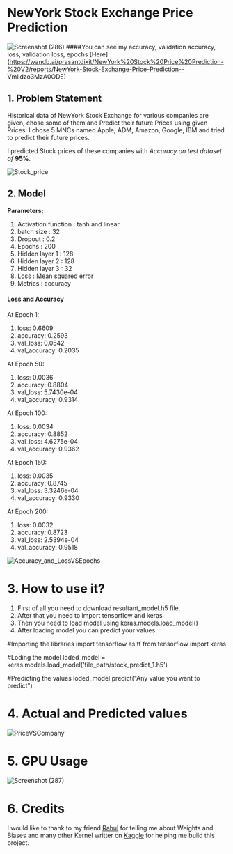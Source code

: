 # NewYork Stock Exchange Price Prediction

![Screenshot (286)](https://user-images.githubusercontent.com/54981696/119790161-53f6a180-bef1-11eb-8a7a-00bc9d698722.png)
####You can see my accuracy, validation accuracy, loss, validation loss, epochs [Here](https://wandb.ai/prasantdixit/NewYork%20Stock%20Price%20Prediction-%20V2/reports/NewYork-Stock-Exchange-Price-Prediction-- Vmlldzo3MzA0ODE)

## 1. Problem Statement
Historical data of NewYork Stock Exchange for various companies are given, chose some of them and Predict their future Prices using given Prices. I chose 5 MNCs named Apple, ADM, Amazon, Google, IBM and tried to predict their future prices.

I predicted Stock prices of these companies with *Accuracy on test dataset of* **95%**.

![Stock_price](https://user-images.githubusercontent.com/54981696/119793756-7f2ec000-bef4-11eb-9cd5-4684361448f0.png)


## 2. Model
**Parameters:**
1. Activation function : tanh and linear
2. batch size : 32
3. Dropout : 0.2
4. Epochs : 200
5. Hidden layer 1 : 128
6. Hidden layer 2 : 128
7. Hidden layer 3 : 32
8. Loss : Mean squared error
9. Metrics : accuracy

#### Loss and Accuracy
At Epoch 1:
1. loss: 0.6609
2. accuracy: 0.2593 
3. val_loss: 0.0542 
4. val_accuracy: 0.2035

At Epoch 50:
1. loss: 0.0036 
2. accuracy: 0.8804 
3. val_loss: 5.7430e-04 
4. val_accuracy: 0.9314

At Epoch 100:
1. loss: 0.0034 
2. accuracy: 0.8852 
3. val_loss: 4.6275e-04 
4. val_accuracy: 0.9362

At Epoch 150:
1. loss: 0.0035 
2. accuracy: 0.8745 
3. val_loss: 3.3246e-04 
4. val_accuracy: 0.9330

At Epoch 200:
1. loss: 0.0032 
2. accuracy: 0.8723 
3. val_loss: 2.5394e-04 
4. val_accuracy: 0.9518

![Accuracy_and_LossVSEpochs](https://user-images.githubusercontent.com/54981696/119793847-966dad80-bef4-11eb-8967-4551ccc8b45e.png)

# 3. How to use it?
1. First of all you need to download resultant_model.h5 file.
2. After that you need to import tensorflow and keras
3. Then you need to load model using keras.models.load_model()
4. After loading model you can predict your values.

#Importing the libraries
import tensorflow as tf
from tensorflow import keras

#Loding the model
loded_model = keras.models.load_model('file_path/stock_predict_1.h5')

#Predicting the values
loded_model.predict("Any value you want to predict")

# 4. Actual and Predicted values
![PriceVSCompany](https://user-images.githubusercontent.com/54981696/119794255-ff552580-bef4-11eb-8ce0-918ff6a3d145.png)

# 5. GPU Usage
![Screenshot (287)](https://user-images.githubusercontent.com/54981696/119794394-214ea800-bef5-11eb-944d-8257e1ae1bc1.png)

# 6. Credits
I would like to thank to my friend [Rahul](https://github.com/RAHUL-KAD) for telling me about Weights and Biases and many other Kernel writter on [Kaggle](kaggle.com) for helping me build this project.


